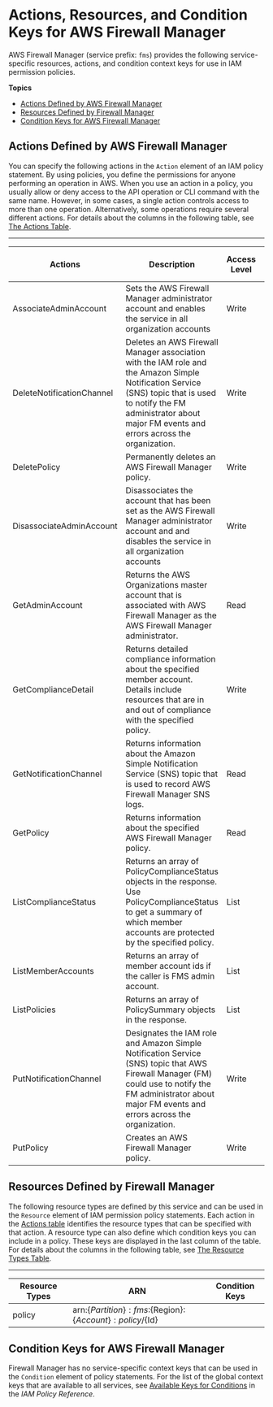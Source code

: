 # Actions, Resources, and Condition Keys for AWS Firewall Manager<a name="list_awsfirewallmanager"></a>

AWS Firewall Manager \(service prefix: `fms`\) provides the following service\-specific resources, actions, and condition context keys for use in IAM permission policies\.

**Topics**
+ [Actions Defined by AWS Firewall Manager](#awsfirewallmanager-actions-as-permissions)
+ [Resources Defined by Firewall Manager](#awsfirewallmanager-resources-for-iam-policies)
+ [Condition Keys for AWS Firewall Manager](#awsfirewallmanager-policy-keys)

## Actions Defined by AWS Firewall Manager<a name="awsfirewallmanager-actions-as-permissions"></a>

You can specify the following actions in the `Action` element of an IAM policy statement\. By using policies, you define the permissions for anyone performing an operation in AWS\. When you use an action in a policy, you usually allow or deny access to the API operation or CLI command with the same name\. However, in some cases, a single action controls access to more than one operation\. Alternatively, some operations require several different actions\. For details about the columns in the following table, see [The Actions Table](reference_policies_actions-resources-contextkeys.md#actions_table)\.


****  

| Actions | Description | Access Level | Resource Types \(\*required\) | Condition Keys | Dependent Actions | 
| --- | --- | --- | --- | --- | --- | 
|   AssociateAdminAccount  | Sets the AWS Firewall Manager administrator account and enables the service in all organization accounts | Write |  |  |  | 
|   DeleteNotificationChannel  | Deletes an AWS Firewall Manager association with the IAM role and the Amazon Simple Notification Service \(SNS\) topic that is used to notify the FM administrator about major FM events and errors across the organization\. | Write |  |  |  | 
|   DeletePolicy  | Permanently deletes an AWS Firewall Manager policy\. | Write |   [ policy\* ](#awsfirewallmanager-policy)   |  |  | 
|   DisassociateAdminAccount  | Disassociates the account that has been set as the AWS Firewall Manager administrator account and and disables the service in all organization accounts | Write |  |  |  | 
|   GetAdminAccount  | Returns the AWS Organizations master account that is associated with AWS Firewall Manager as the AWS Firewall Manager administrator\. | Read |  |  |  | 
|   GetComplianceDetail  | Returns detailed compliance information about the specified member account\. Details include resources that are in and out of compliance with the specified policy\. | Write |   [ policy\* ](#awsfirewallmanager-policy)   |  |  | 
|   GetNotificationChannel  | Returns information about the Amazon Simple Notification Service \(SNS\) topic that is used to record AWS Firewall Manager SNS logs\. | Read |  |  |  | 
|   GetPolicy  | Returns information about the specified AWS Firewall Manager policy\. | Read |   [ policy\* ](#awsfirewallmanager-policy)   |  |  | 
|   ListComplianceStatus  | Returns an array of PolicyComplianceStatus objects in the response\. Use PolicyComplianceStatus to get a summary of which member accounts are protected by the specified policy\. | List |   [ policy\* ](#awsfirewallmanager-policy)   |  |  | 
|   ListMemberAccounts  | Returns an array of member account ids if the caller is FMS admin account\. | List |  |  |  | 
|   ListPolicies  | Returns an array of PolicySummary objects in the response\. | List |  |  |  | 
|   PutNotificationChannel  | Designates the IAM role and Amazon Simple Notification Service \(SNS\) topic that AWS Firewall Manager \(FM\) could use to notify the FM administrator about major FM events and errors across the organization\. | Write |  |  |  | 
|   PutPolicy  | Creates an AWS Firewall Manager policy\. | Write |   [ policy\* ](#awsfirewallmanager-policy)   |  |  | 

## Resources Defined by Firewall Manager<a name="awsfirewallmanager-resources-for-iam-policies"></a>

The following resource types are defined by this service and can be used in the `Resource` element of IAM permission policy statements\. Each action in the [Actions table](#awsfirewallmanager-actions-as-permissions) identifies the resource types that can be specified with that action\. A resource type can also define which condition keys you can include in a policy\. These keys are displayed in the last column of the table\. For details about the columns in the following table, see [The Resource Types Table](reference_policies_actions-resources-contextkeys.md#resources_table)\.


****  

| Resource Types | ARN | Condition Keys | 
| --- | --- | --- | 
|   policy  |  arn:$\{Partition\}:fms:$\{Region\}:$\{Account\}:policy/$\{Id\}  |  | 

## Condition Keys for AWS Firewall Manager<a name="awsfirewallmanager-policy-keys"></a>

Firewall Manager has no service\-specific context keys that can be used in the `Condition` element of policy statements\. For the list of the global context keys that are available to all services, see [Available Keys for Conditions](reference_policies_condition-keys.html#AvailableKeys) in the *IAM Policy Reference*\.